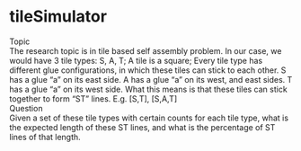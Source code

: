 # tileSimulator
Topic <br />
  The research topic is in tile based self assembly problem. In our case, we would have 3 tile types: S, A, T; A tile is a square; Every tile type has different glue configurations, in which these tiles can stick to each other. S has a glue “a” on its east side. A has a glue “a” on its west, and east sides. T has a glue “a” on its west side. What this means is that these tiles can stick together to form “ST” lines. E.g. [S,T], [S,A,T] <br />
Question <br />
  Given a set of these tile types with certain counts for each tile type, what is the expected length of these ST lines, and what is the percentage of ST lines of that length.
